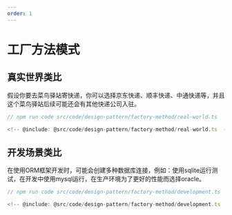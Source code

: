 ```yaml
---
order: 1
---
```


# 工厂方法模式

## 真实世界类比

假设你要去菜鸟驿站寄快递，你可以选择京东快递、顺丰快递、中通快递等，并且这个菜鸟驿站后续可能还会有其他快递公司入驻。

```ts
// npm run code src/code/design-pattern/factory-method/real-world.ts

<!-- @include: @src/code/design-pattern/factory-method/real-world.ts  -->
```


## 开发场景类比

在使用ORM框架开发时，可能会创建多种数据库连接，例如：使用sqlite运行测试，在开发中使用mysql运行，在生产环境为了更好的性能而选择oracle。

```ts
// npm run code src/code/design-pattern/factory-method/development.ts

<!-- @include: @src/code/design-pattern/factory-method/development.ts  -->
```